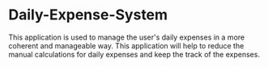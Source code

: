 # Daily-Expense-System

This application is used to manage the user's daily expenses in a more coherent and manageable way. This application will help to reduce the manual calculations for daily expenses and keep the track of the expenses.

